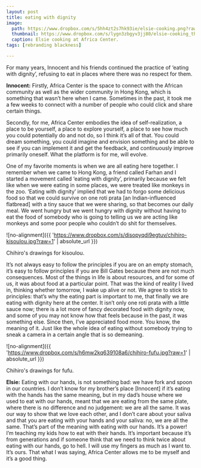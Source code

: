 ```yaml
---
layout: post
title: eating with dignity
image:
  path: https://www.dropbox.com/s/5hh4zt2s7hk93ie/elsie-cooking.png?raw=1
  thumbnail: https://www.dropbox.com/s/lygn3zbgyv3jj80/elsie-cooking_thumbnail.png?raw=1
  caption: Elsie cooking at Africa Center.
tags: [rebranding blackness]

---
```


For many years, Innocent and his friends continued the practice of ‘eating with dignity’, refusing to eat in places where there was no respect for them. 

<!--more-->

**Innocent:** Firstly, Africa Center is the space to connect with the African community as well as the wider community in Hong Kong, which is something that wasn’t here when I came. Sometimes in the past, it took me a few weeks to connect with a number of people who could click and share certain things. 

Secondly, for me, Africa Center embodies the idea of self-realization, a place to be yourself, a place to explore yourself, a place to see how much you could potentially do and not do, so I think it’s all of that. You could dream something, you could imagine and envision something and be able to see if you can implement it and get the feedback, and continuously improve primarily oneself. What the platform is for me, will evolve. 

One of my favorite moments is when we are all eating here together. I remember when we came to Hong Kong, a friend called Farhan and I started a movement called ‘eating with dignity’, primarily because we felt like when we were eating in some places, we were treated like monkeys in the zoo. ‘Eating with dignity’ implied that we had to forgo some delicious food so that we could survive on one roti prata [an Indian-influenced flatbread] with a tiny sauce that we were sharing, so that becomes our daily meal. We went hungry but we went hungry with dignity without having to eat the food of somebody who is going to telling us we are acting like monkeys and some poor people who couldn’t do shit for themselves. 

![no-alignment]({{ 'https://www.dropbox.com/s/disopyqdi9egtuv/chihiro-kisoulou.jpg?raw=1' | absolute_url }})
  <figcaption>Chihiro's drawings for kisoulou.</figcaption>

It’s not always easy to follow the principles if you are on an empty stomach, it’s easy to follow principles if you are Bill Gates because there are not much consequences. Most of the things in life is about resources, and for some of us, it was about food at a particular point. That was the kind of reality I lived in, thinking whether tomorrow, I wake up alive or not. We agree to stick to principles: that’s why the eating part is important to me, that finally we are eating with dignity here at the center. It isn’t only one roti prata with a little sauce now; there is a lot more of fancy decorated food with dignity now, and some of you may not know how that feels because in the past, it was something else. Since then, I’ve appreciated food more. You know, the meaning of it. Just like the whole idea of eating without somebody trying to sneak a camera in a certain angle that is so demeaning. 

![no-alignment]({{ 'https://www.dropbox.com/s/h6mw2kq639108a6/chihiro-fufu.jpg?raw=1' | absolute_url }})
  <figcaption>Chihiro's drawings for fufu.</figcaption>


**Elsie:** Eating with our hands, is not something bad: we have fork and spoon in our countries. I don’t know for my brother’s place [Innocent] if it’s eating with the hands has the same meaning, but in my dad’s house where we used to eat with our hands, meant that we are eating from the same plate, where there is no difference and no judgement: we are all the same. It was our way to show that we love each other, and I don’t care about your saliva and that you are eating with your hands and your saliva: no, we are all the same. That’s part of the meaning with eating with our hands. It’s a power! I’m teaching my kids how to eat with their hands. It’s important because it’s from generations and if someone think that we need to think twice about eating with our hands, go to hell. I will use my fingers as much as I want to. It’s ours. That what I was saying, Africa Center allows me to be myself and it’s a good thing. 


